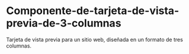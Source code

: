 # Componente-de-tarjeta-de-vista-previa-de-3-columnas
Tarjeta de vista previa para un sitio web, diseñada en un formato de tres columnas.
